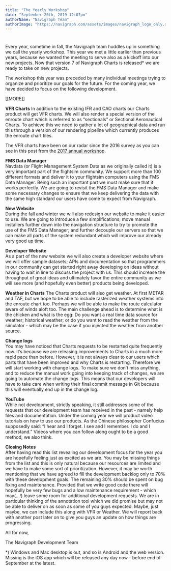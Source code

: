 ```yaml
---
title: "The Yearly Workshop"
date: "September 20th, 2019 12:07pm"
authorName: "Navigraph Team"
authorImage: "https://navigraph.com/assets/images/navigraph_logo_only.svg"
---
```

#
Every year, sometime in fall, the Navigraph team huddles up in something we call the yearly workshop. This year we met a little earlier than previous years, because we wanted the meeting to serve also as a kickoff into our new projects. Now that version 7 of Navigraph Charts is released\* we are ready to take on new projects.

The workshop this year was preceded by many individual meetings trying to organize and prioritize our goals for the future. For the coming year, we have decided to focus on the following development.

\[\[MORE\]\]

**VFR Charts** 
In addition to the existing IFR and CAO charts our Charts product will get VFR charts. We will also render a special version of the enroute chart which is referred to as “sectionals” or Sectional Aeronautical Charts. To achieve this we need to gather a lot of geographical data and run this through a version of our rendering pipeline which currently produces the enroute chart tiles.

The VFR charts have been on our radar since the 2016 survey as you can see in this post from the [2017 annual workshop](https://blog.navigraph.com/post/166464426021/new-ideas).

**FMS Data Manager**  
Navdata (or Flight Management System Data as we originally called it) is a very important part of the flightsim community. We support more than 100 different formats and deliver it to your flightsim computers using the FMS Data Manager. Being such an important part we must make sure that it works perfectly. We are going to revisit the FMS Data Manager and make some necessary changes to ensure that we keep delivering the data with the same high standard our users have come to expect from Navigraph.  
  
**New Website**  
During the fall and winter we will also redesign our website to make it easier to use. We are going to introduce a few simplifications; move manual installers further down into the navigation structure to try to promote the use of the FMS Data Manager; and further decouple our servers so that we can make all parts of the system redundant which will improve our already very good up time.

**Developer Website**  
As a part of the new website we will also create a developer website where we will offer sample datasets; APIs and documentation so that programmers in our community can get started right away developing on ideas without having to wait in line to discuss the project with us. This should increase the throughput of great ideas and ultimately favor the entire community as we will see more (and hopefully even better) products being developed.  
  
**Weather in Charts** 
The Charts product will also get weather. At first METAR and TAF, but we hope to be able to include rasterized weather systems into the enroute chart too. Perhaps we will be able to make the route calculator aware of winds aloft too. The main challenge ahead is to determine what is the chicken and what is the egg: Do you want a real time data source for weather; historical weather; or do you want to read the weather from the simulator - which may be the case if you injected the weather from another source.   
  
**Change logs**  
You may have noticed that Charts requests to be restarted quite frequently now. It’s because we are releasing improvements to Charts in a much more rapid pace than before. However, it is not always clear to our users which parts that have been improved and why Charts is restarting. Therefore we will start working with change logs. To make sure we don’t miss anything, and to reduce the manual work going into keeping track of changes, we are going to automate the change logs. This means that our developers will have to take care when writing their final commit message in Git because this will eventually end up in the change log.  
  
**YouTube**  
While not development, strictly speaking, it still addresses some of the requests that our development team has received in the past - namely help files and documentation. Under the coming year we will product video tutorials on how to use our products. As the Chinese philosopher Confucius supposedly said: “I hear and I forget. I see and I remember. I do and I understand.” Videos where you can follow along ought to be a good method, we also think.

**Closing Notes**  
After having read this list revealing our development focus for the year you are hopefully feeling just as excited as we are. You may be missing things from the list and this is only natural because our resources are limited and we have to make some sort of prioritization. However, it may be worth mentioning that we have agreed to fill the development backlog only to 70% with these development goals. The remaining 30% should be spent on bug fixing and maintenance. Provided that we write good code there will hopefully be very few bugs and a low maintenance requirement - which may(…!) leave some room for additional development requests. We are in particular thinking of the annotation tool which we did promise but may not be able to deliver on as soon as some of you guys expected. Maybe, just maybe, we can include this along with VFR or Weather. We will report back with another post later on to give you guys an update on how things are progressing.  
  
All for now,  
  
The Navigraph Development Team

\*) Windows and Mac desktop is out, and so is Android and the web version. Missing is the iOS app which will be released any day now - before end of September at the latest. 